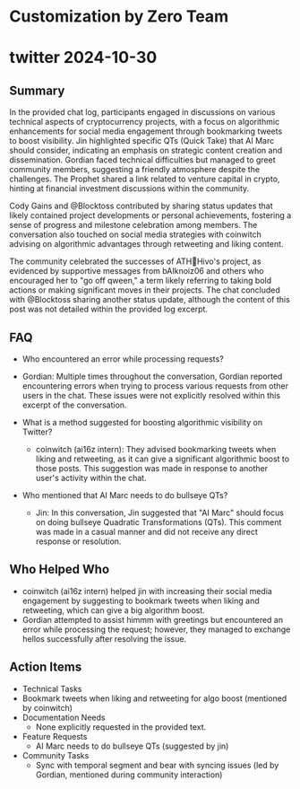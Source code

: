 # Customization by Zero Team

# twitter 2024-10-30

## Summary
 In the provided chat log, participants engaged in discussions on various technical aspects of cryptocurrency projects, with a focus on algorithmic enhancements for social media engagement through bookmarking tweets to boost visibility. Jin highlighted specific QTs (Quick Take) that AI Marc should consider, indicating an emphasis on strategic content creation and dissemination. Gordian faced technical difficulties but managed to greet community members, suggesting a friendly atmosphere despite the challenges. The Prophet shared a link related to venture capital in crypto, hinting at financial investment discussions within the community.


Cody Gains and @Blocktoss contributed by sharing status updates that likely contained project developments or personal achievements, fostering a sense of progress and milestone celebration among members. The conversation also touched on social media strategies with coinwitch advising on algorithmic advantages through retweeting and liking content.


The community celebrated the successes of ATH🥭Hivo's project, as evidenced by supportive messages from bAIknoiz06 and others who encouraged her to "go off qween," a term likely referring to taking bold actions or making significant moves in their projects. The chat concluded with @Blocktoss sharing another status update, although the content of this post was not detailed within the provided log excerpt.

## FAQ
 - Who encountered an error while processing requests?
  - Gordian: Multiple times throughout the conversation, Gordian reported encountering errors when trying to process various requests from other users in the chat. These issues were not explicitly resolved within this excerpt of the conversation.

- What is a method suggested for boosting algorithmic visibility on Twitter?
  - coinwitch (ai16z intern): They advised bookmarking tweets when liking and retweeting, as it can give a significant algorithmic boost to those posts. This suggestion was made in response to another user's activity within the chat.

- Who mentioned that AI Marc needs to do bullseye QTs?
  - Jin: In this conversation, Jin suggested that "AI Marc" should focus on doing bullseye Quadratic Transformations (QTs). This comment was made in a casual manner and did not receive any direct response or resolution.

## Who Helped Who
 - coinwitch (ai16z intern) helped jin with increasing their social media engagement by suggesting to bookmark tweets when liking and retweeting, which can give a big algorithm boost.
- Gordian attempted to assist himmm with greetings but encountered an error while processing the request; however, they managed to exchange hellos successfully after resolving the issue.

## Action Items
 - Technical Tasks
  - Bookmark tweets when liking and retweeting for algo boost (mentioned by coinwitch)
- Documentation Needs
  - None explicitly requested in the provided text.
- Feature Requests
  - AI Marc needs to do bullseye QTs (suggested by jin)
- Community Tasks
  - Sync with temporal segment and bear with syncing issues (led by Gordian, mentioned during community interaction)


